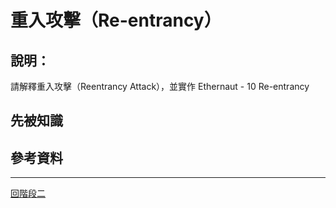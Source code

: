 # 重入攻擊（Re-entrancy）

## 說明：
請解釋重入攻擊（Reentrancy Attack），並實作 Ethernaut - 10 Re-entrancy

## 先被知識

## 參考資料

---
[回階段二](./README.md)